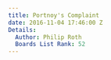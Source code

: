 ```yaml
---
title: Portnoy's Complaint
date: 2016-11-04 17:46:00 Z
Details:
  Author: Philip Roth
  Boards List Rank: 52
---
```


